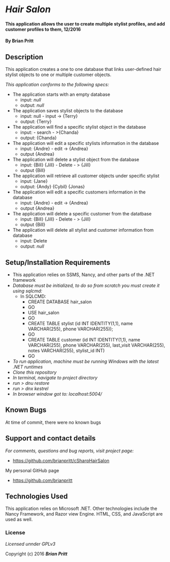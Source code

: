 # _Hair Salon_

#### This application allows the user to create multiple stylist profiles, and add customer profiles to them, 12/2016

#### By **Brian Pritt**

## Description

This application creates a one to one database that links user-defined hair stylist objects to one or multiple customer objects.

_This application conforms to the following specs:_
* The application starts with an empty database
  * input: _null_
  * output: _null_
* The application saves stylist objects to the database
  * input: null - input -> {Terry}
  * output: {Terry}
* The application will find a specific stylist object in the database
  * input: - search - >{Chanda}
  * output: {Chanda}
* The application will edit a specific stylists information in the database
  * input: {Andre} - edit -> {Andrea}
  * output {Andrea}
* The application will delete a stylist object from the database
  * input: {Bill} {Jill} - Delete - > {Jill}
  * output {Bill}
* The application will retrieve all customer objects under specific stylist
  * input: {Jane}
  * output: {Andy} {Cybil} {Jonas}
* The application will edit a specific customers information in the database
  * input: {Andre} - edit -> {Andrea}
  * output {Andrea}
* The application will delete a specific customer from the datatbase
  * input: {Bill} {Jill} - Delete - > {Jill}
  * output {Bill}
* The application will delete all stylist and customer information from database
  * input: Delete
  * output: _null_

## Setup/Installation Requirements

* This application relies on SSMS, Nancy, and other parts of the .NET framework
* _Database must be initialized, to do so from scratch you must create it using sqlcmd:_
  * In SQLCMD:
    * CREATE DATABASE hair_salon
    * GO
    * USE hair_salon
    * GO
    * CREATE TABLE stylist (id INT IDENTITY(1,1), name VARCHAR(255), phone VARCHAR(255));
    * GO
    * CREATE TABLE customer (id INT IDENTITY(1,1), name VARCHAR(255), phone VARCHAR(255), last_visit VARCHAR(255), notes VARCHAR(255), stylist_id INT)
    * GO
* _To run application, machine must be running Windows with the latest .NET runtimes_
* _Clone this repository_
* _In terminal, navigate to project directory_
* _run > dnu restore_
* _run > dnx kestrel_
* _In browser window got to: localhost:5004/_


## Known Bugs

At time of commit, there were no known bugs

## Support and contact details

_For comments, questions and bug reports, visit project page:_
* https://github.com/brianpritt/cSharpHairSalon

My personal GitHub page
* https://github.com/brianpritt

## Technologies Used

This application relies on Microsoft .NET.  Other technologies include the Nancy Framework, and Razor view Engine.  HTML, CSS, and JavaScript are used as well.

### License

*Licensed unnder GPLv3*

Copyright (c) 2016 **_Brian Pritt_**
